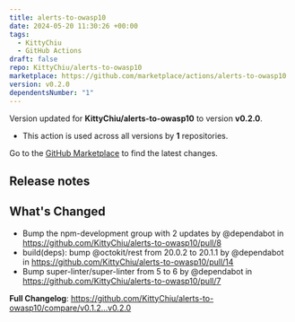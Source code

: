 ```yaml
---
title: alerts-to-owasp10
date: 2024-05-20 11:30:26 +00:00
tags:
  - KittyChiu
  - GitHub Actions
draft: false
repo: KittyChiu/alerts-to-owasp10
marketplace: https://github.com/marketplace/actions/alerts-to-owasp10
version: v0.2.0
dependentsNumber: "1"
---
```



Version updated for **KittyChiu/alerts-to-owasp10** to version **v0.2.0**.
- This action is used across all versions by **1** repositories.

Go to the [GitHub Marketplace](https://github.com/marketplace/actions/alerts-to-owasp10) to find the latest changes.

## Release notes

## What's Changed
* Bump the npm-development group with 2 updates by @dependabot in https://github.com/KittyChiu/alerts-to-owasp10/pull/8
* build(deps): bump @octokit/rest from 20.0.2 to 20.1.1 by @dependabot in https://github.com/KittyChiu/alerts-to-owasp10/pull/14
* Bump super-linter/super-linter from 5 to 6 by @dependabot in https://github.com/KittyChiu/alerts-to-owasp10/pull/7


**Full Changelog**: https://github.com/KittyChiu/alerts-to-owasp10/compare/v0.1.2...v0.2.0
